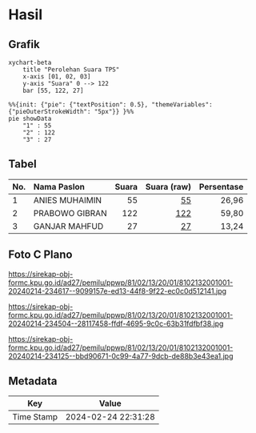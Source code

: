 # Hasil

## Grafik

```mermaid
xychart-beta
    title "Perolehan Suara TPS"
    x-axis [01, 02, 03]
    y-axis "Suara" 0 --> 122
    bar [55, 122, 27]
```

```mermaid
%%{init: {"pie": {"textPosition": 0.5}, "themeVariables": {"pieOuterStrokeWidth": "5px"}} }%%
pie showData
    "1" : 55
    "2" : 122
    "3" : 27
```

## Tabel

| No. | Nama Paslon    | Suara | Suara (raw) | Persentase |
|:--- |:-------------- | -----:| -----------:| ----------:|
| 1   | ANIES MUHAIMIN | 55    | [55][p-1]   | 26,96      |
| 2   | PRABOWO GIBRAN | 122   | [122][p-2]  | 59,80      |
| 3   | GANJAR MAHFUD  | 27    | [27][p-3]   | 13,24      |


[p-1]: https://github.com/gigit-pemilu/pemilu-2024-81-maluku/blob/main/pilpres/hitung-suara/sub/81-maluku/sub/02-maluku-tenggara/sub/13-kei-kecil-timur/sub/2001-wain/sub/001-tps/sub/paslon-1.txt
[p-2]: https://github.com/gigit-pemilu/pemilu-2024-81-maluku/blob/main/pilpres/hitung-suara/sub/81-maluku/sub/02-maluku-tenggara/sub/13-kei-kecil-timur/sub/2001-wain/sub/001-tps/sub/paslon-2.txt
[p-3]: https://github.com/gigit-pemilu/pemilu-2024-81-maluku/blob/main/pilpres/hitung-suara/sub/81-maluku/sub/02-maluku-tenggara/sub/13-kei-kecil-timur/sub/2001-wain/sub/001-tps/sub/paslon-3.txt

## Foto C Plano

https://sirekap-obj-formc.kpu.go.id/ad27/pemilu/ppwp/81/02/13/20/01/8102132001001-20240214-234617--9099157e-ed13-44f8-9f22-ec0c0d512141.jpg

https://sirekap-obj-formc.kpu.go.id/ad27/pemilu/ppwp/81/02/13/20/01/8102132001001-20240214-234504--28117458-ffdf-4695-9c0c-63b31fdfbf38.jpg

https://sirekap-obj-formc.kpu.go.id/ad27/pemilu/ppwp/81/02/13/20/01/8102132001001-20240214-234125--bbd90671-0c99-4a77-9dcb-de88b3e43ea1.jpg


## Metadata

| Key        | Value               |
| ---------- | ------------------- |
| Time Stamp | 2024-02-24 22:31:28 |




